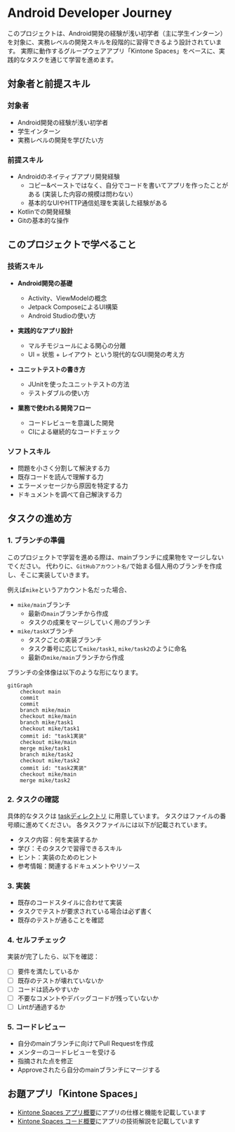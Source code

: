 # Android Developer Journey

このプロジェクトは、Android開発の経験が浅い初学者（主に学生インターン）を対象に、実務レベルの開発スキルを段階的に習得できるよう設計されています。
実際に動作するグループウェアアプリ「Kintone Spaces」をベースに、実践的なタスクを通じて学習を進めます。

## 対象者と前提スキル

### 対象者
- Android開発の経験が浅い初学者
- 学生インターン
- 実務レベルの開発を学びたい方

### 前提スキル
- Androidのネイティブアプリ開発経験
   - コピー&ペーストではなく、自分でコードを書いてアプリを作ったことがある (実装した内容の規模は問わない）
   - 基本的なUIやHTTP通信処理を実装した経験がある
- Kotlinでの開発経験
- Gitの基本的な操作

## このプロジェクトで学べること

### 技術スキル
- **Android開発の基礎**
   - Activity、ViewModelの概念
   - Jetpack ComposeによるUI構築
   - Android Studioの使い方

- **実践的なアプリ設計**
   - マルチモジュールによる関心の分離
   - UI = 状態 + レイアウト という現代的なGUI開発の考え方

- **ユニットテストの書き方**
   - JUnitを使ったユニットテストの方法
   - テストダブルの使い方

- **業務で使われる開発フロー**
   - コードレビューを意識した開発
   - CIによる継続的なコードチェック

### ソフトスキル
- 問題を小さく分割して解決する力
- 既存コードを読んで理解する力
- エラーメッセージから原因を特定する力
- ドキュメントを調べて自己解決する力

## タスクの進め方

### 1. ブランチの準備
このプロジェクトで学習を進める際は、mainブランチに成果物をマージしないでください。
代わりに、`GitHubアカウント名/`で始まる個人用のブランチを作成し、そこに実装していきます。

例えば`mike`というアカウント名だった場合、
- `mike/main`ブランチ
   - 最新の`main`ブランチから作成
   - タスクの成果をマージしていく用のブランチ
- `mike/taskX`ブランチ
   - タスクごとの実装ブランチ
   - タスク番号に応じて`mike/task1`, `mike/task2`のように命名
   - 最新の`mike/main`ブランチから作成

ブランチの全体像は以下のような形になります。

```mermaid
gitGraph
    checkout main
    commit
    commit
    branch mike/main
    checkout mike/main
    branch mike/task1
    checkout mike/task1
    commit id: "task1実装"
    checkout mike/main
    merge mike/task1
    branch mike/task2
    checkout mike/task2
    commit id: "task2実装"
    checkout mike/main
    merge mike/task2
```

### 2. タスクの確認
具体的なタスクは [taskディレクトリ](../task) に用意しています。
タスクはファイルの番号順に進めてください。
各タスクファイルには以下が記載されています。

- タスク内容：何を実装するか
- 学び：そのタスクで習得できるスキル
- ヒント：実装のためのヒント
- 参考情報：関連するドキュメントやリソース

### 3. 実装
- 既存のコードスタイルに合わせて実装
- タスクでテストが要求されている場合は必ず書く
- 既存のテストが通ることを確認

### 4. セルフチェック
実装が完了したら、以下を確認：
- [ ] 要件を満たしているか
- [ ] 既存のテストが壊れていないか
- [ ] コードは読みやすいか
- [ ] 不要なコメントやデバッグコードが残っていないか
- [ ] Lintが通過するか

### 5. コードレビュー
- 自分のmainブランチに向けてPull Requestを作成
- メンターのコードレビューを受ける
- 指摘された点を修正
- Approveされたら自分のmainブランチにマージする

## お題アプリ「Kintone Spaces」
- [Kintone Spaces アプリ概要](docs/app_overview.md)にアプリの仕様と機能を記載しています
- [Kintone Spaces コード概要](docs/code_overview.md)にアプリの技術解説を記載しています
